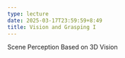 ```yaml
---
type: lecture
date: 2025-03-17T23:59:59+8:49
title: Vision and Grasping I
---
```

Scene Perception Based on 3D Vision
